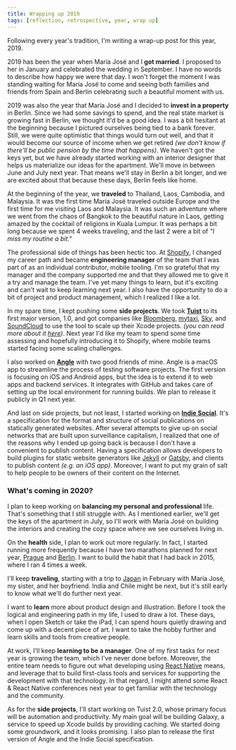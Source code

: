 ```yaml
---
title: Wrapping up 2019
tags: [reflection, retrospective, year, wrap up]
---
```


Following every year's tradition,
I'm writing a wrap-up post for this year, 2019.

2019 has been the year when María José and I **got married**.
I proposed to her in January and celebrated the wedding in September.
I have no words to describe how happy we were that day.
I won't forget the moment I was standing waiting for María José to come
and seeing both families and friends from Spain and Berlin celebrating such a beautiful moment with us.

2019 was also the year that María José and I decided to **invest in a property** in Berlin.
Since we had some savings to spend,
and the real state market is growing fast in Berlin,
we thought it'd be a good idea.
I was a bit hesitant at the beginning because I pictured ourselves being tied to a bank forever.
Still, we were quite optimistic that things would turn out well,
and that it would become our source of income when we get retired
_(we don't know if there'll be public pension by the time that happens)_.
We haven't got the keys yet,
but we have already started working with an interior designer that helps us materialize our ideas for the apartment.
We'll move in between June and July next year.
That means we'll stay in Berlin a bit longer,
and we are excited about that because these days,
Berlin feels like home.

At the beginning of the year,
we **traveled** to Thailand, Laos, Cambodia, and Malaysia.
It was the first time María José traveled outside Europe
and the first time for me visiting Laos and Malaysia.
It was such an adventure where we went from the chaos of Bangkok to the beautiful nature in Laos,
getting amazed by the cocktail of religions in Kuala Lumpur.
It was perhaps a bit long because we spent 4 weeks traveling,
and the last 2 were a bit of _"I miss my routine a bit."_

The professional side of things has been hectic too.
At [Shopify](https://www.shopify.com),
I changed my career path and became **engineering manager** of the team that I was part of as an individual contributor, mobile tooling.
I'm so grateful that my manager and the company supported me and that they allowed me to give it a try and manage the team.
I've yet many things to learn, but it's exciting and can't wait to keep learning next year.
I also have the opportunity to do a bit of project and product management,
which I realized I like a lot.

In my spare time,
I kept pushing some **side projects**.
We took [**Tuist**](https://tuist.io) to its first major version, 1.0,
and got companies like [Bloomberg](https://bloomberg.com), [mytaxi](https://es.mytaxi.com/taxistas.html), [Sky](https://www.sky.es/), and [SoundCloud](https://soundcloud.com) to use the tool to scale up their Xcode projects.
_(you can read more about it [here](https://tuist.io/blog/2019/12/18/version-1.0.0/))_.
Next year I'd like my team to spend some time assessing and hopefully introducing it to Shopify,
where mobile teams started facing some scaling challenges.

I also worked on [**Angle**](https://angle.dev) with two good friends of mine.
Angle is a macOS app to streamline the process of testing software projects.
The first version is focusing on iOS and Android apps,
but the idea is to extend it to web apps and backend services.
It integrates with GitHub and takes care of setting up the local environment for running builds.
We plan to release it publicly in Q1 next year.

And last on side projects,
but not least,
I started working on [**Indie Social**](https://github.com/indiesocial).
It's a specification for the format and structure of social publications on statically generated websites.
After several attempts to give up on social networks that are built upon surveillance capitalism,
I realized that one of the reasons why I ended up going back is because I don't have a convenient to publish content.
Having a specification allows developers to build plugins for static website generators like [Jekyll](https://jekyllrb.com/) or [Gatsby](https://www.gatsbyjs.org/), and clients to publish content _(e.g. an iOS app)_.
Moreover,
I want to put my grain of salt to help people to be owners of their content on the Internet.

### What's coming in 2020?

I plan to keep working on **balancing my personal and professional** life.
That's something that I still struggle with.
As I mentioned earlier,
we'll get the keys of the apartment in July,
so I'll work with María José on building the interiors and creating the cozy space where we see ourselves living in.

On the **health** side,
I plan to work out more regularly.
In fact,
I started running more frequently because I have two marathons planned for next year, [Prague](https://www.runczech.com/en/events/volkswagen-marathon-weekend-2019/races/volkswagen-prague-marathon/index.shtml) and [Berlin](https://www.getkidsgoing.com/berlin_marathon.htm?gclid=EAIaIQobChMIm8zdwu3d5gIVS1XTCh1QKw8pEAAYASAAEgJzYvD_BwE).
I want to build the habit that I had back in 2015,
where I ran 4 times a week.

I'll keep **traveling**,
starting with a trip to [Japan](https://en.wikipedia.org/wiki/Japan) in February with María José, my sister, and her boyfriend.
India and Chile might be next, but it's still early to know what we'll do further next year.

I want to **learn** more about product design and illustration.
Before I took the logical and engineering path in my life,
I used to draw a lot.
These days,
when I open Sketch or take the iPad,
I can spend hours quietly drawing and come up with a decent piece of art.
I want to take the hobby further and learn skills and tools from creative people.

At work,
I'll keep **learning to be a manager**.
One of my first tasks for next year is growing the team,
which I've never done before.
Moreover,
the entire team needs to figure out what developing using [React Native](https://facebook.github.io/react-native/) means,
and leverage that to build first-class tools and services for supporting the development with that technology.
In that regard,
I might attend some React & React Native conferences next year to get familiar with the technology and the community.

As for the **side projects**,
I'll start working on Tuist 2.0,
whose primary focus will be automation and productivity.
My main goal will be building Galaxy,
a service to speed up Xcode builds by providing caching.
We started doing some groundwork,
and it looks promising.
I also plan to release the first version of Angle and the Indie Social specification.
